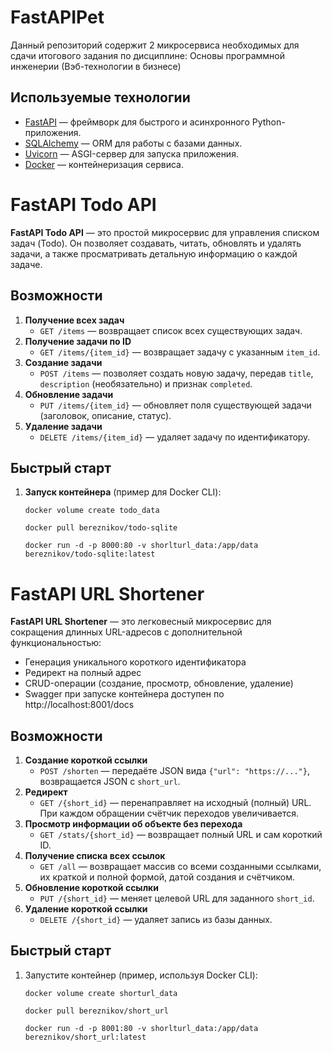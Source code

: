 # FastAPIPet
Данный репозиторий содержит 2 микросервиса необходимых для сдачи итогового задания
по дисциплине: Основы программной инженерии (Вэб-технологии в бизнесе)

## Используемые технологии

- [FastAPI](https://fastapi.tiangolo.com/) — фреймворк для быстрого и асинхронного Python-приложения.
- [SQLAlchemy](https://www.sqlalchemy.org/) — ORM для работы с базами данных.
- [Uvicorn](https://www.uvicorn.org/) — ASGI-сервер для запуска приложения.
- [Docker](https://www.docker.com/) — контейнеризация сервиса.

# FastAPI Todo API

**FastAPI Todo API** — это простой микросервис для управления списком задач (Todo).
Он позволяет создавать, читать, обновлять и удалять задачи, а также просматривать детальную информацию о каждой задаче.

## Возможности

1. **Получение всех задач**  
   - `GET /items` — возвращает список всех существующих задач.
2. **Получение задачи по ID**  
   - `GET /items/{item_id}` — возвращает задачу с указанным `item_id`.  
3. **Создание задачи**  
   - `POST /items` — позволяет создать новую задачу, передав `title`, `description` (необязательно) и признак `completed`.
4. **Обновление задачи**  
   - `PUT /items/{item_id}` — обновляет поля существующей задачи (заголовок, описание, статус).
5. **Удаление задачи**  
   - `DELETE /items/{item_id}` — удаляет задачу по идентификатору.

## Быстрый старт

1. **Запуск контейнера** (пример для Docker CLI):
   ```
   docker volume create todo_data 
   ```
   ```
   docker pull bereznikov/todo-sqlite
   ```
   ``` 
   docker run -d -p 8000:80 -v shorlturl_data:/app/data bereznikov/todo-sqlite:latest
   ```

# FastAPI URL Shortener

**FastAPI URL Shortener** — это легковесный микросервис для сокращения длинных URL-адресов с дополнительной функциональностью:
- Генерация уникального короткого идентификатора
- Редирект на полный адрес
- CRUD-операции (создание, просмотр, обновление, удаление)
- Swagger при запуске контейнера доступен по http://localhost:8001/docs

## Возможности

1. **Создание короткой ссылки**  
   - `POST /shorten` — передаёте JSON вида `{"url": "https://..."}`, возвращается JSON с `short_url`.
2. **Редирект**  
   - `GET /{short_id}` — перенаправляет на исходный (полный) URL. При каждом обращении счётчик переходов увеличивается.
3. **Просмотр информации об объекте без перехода**  
   - `GET /stats/{short_id}` — возвращает полный URL и сам короткий ID.
4. **Получение списка всех ссылок**  
   - `GET /all` — возвращает массив со всеми созданными ссылками, их краткой и полной формой, датой создания и счётчиком.
5. **Обновление короткой ссылки**  
   - `PUT /{short_id}` — меняет целевой URL для заданного `short_id`.
6. **Удаление короткой ссылки**  
   - `DELETE /{short_id}` — удаляет запись из базы данных.


## Быстрый старт

1. Запустите контейнер (пример, используя Docker CLI):
   ```
   docker volume create shorturl_data 
   ```
   ```
   docker pull bereznikov/short_url
   ```
   ``` 
   docker run -d -p 8001:80 -v shorlturl_data:/app/data bereznikov/short_url:latest
   ```

